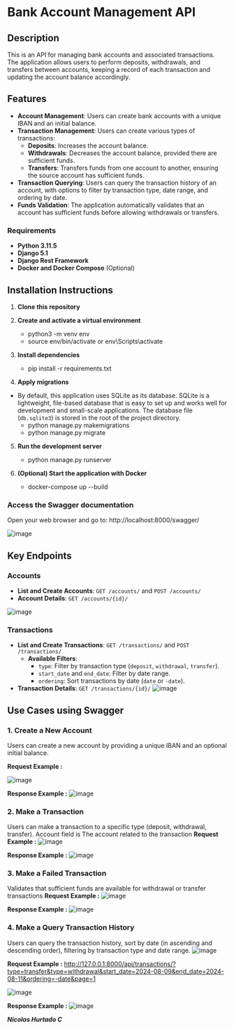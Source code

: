 # Bank Account Management API

## Description

This is an API for managing bank accounts and associated transactions. The application allows users to perform deposits, withdrawals, and transfers between accounts, keeping a record of each transaction and updating the account balance accordingly.

## Features

- **Account Management**: Users can create bank accounts with a unique IBAN and an initial balance.
- **Transaction Management**: Users can create various types of transactions:
  - **Deposits**: Increases the account balance.
  - **Withdrawals**: Decreases the account balance, provided there are sufficient funds.
  - **Transfers**: Transfers funds from one account to another, ensuring the source account has sufficient funds.
- **Transaction Querying**: Users can query the transaction history of an account, with options to filter by transaction type, date range, and ordering by date.
- **Funds Validation**: The application automatically validates that an account has sufficient funds before allowing withdrawals or transfers.

### Requirements

- **Python 3.11.5**
- **Django 5.1**
- **Django Rest Framework**
- **Docker and Docker Compose** (Optional)

## Installation Instructions

1. **Clone this repository**
    
2. **Create and activate a virtual environment**
    - python3 -m venv env
    - source env/bin/activate  or  env\Scripts\activate

3. **Install dependencies**
    - pip install -r requirements.txt

4. **Apply migrations**
    
- By default, this application uses SQLite as its database. SQLite is a lightweight, file-based database that is easy to set up and works well for development and small-scale applications. The database file (`db.sqlite3`) is stored in the root of the project       directory.
    - python manage.py makemigrations
    - python manage.py migrate

5. **Run the development server**
    - python manage.py runserver

6. **(Optional) Start the application with Docker**
    - docker-compose up --build


### Access the Swagger documentation
Open your web browser and go to: http://localhost:8000/swagger/

![image](https://github.com/user-attachments/assets/bce135f6-8dde-4545-a48c-f97695bedd26)


## Key Endpoints

### Accounts

- **List and Create Accounts**: `GET /accounts/` and `POST /accounts/`
- **Account Details**: `GET /accounts/{id}/`

![image](https://github.com/user-attachments/assets/7c51bc53-2133-483d-b387-7be1a8533887)


### Transactions

- **List and Create Transactions**: `GET /transactions/` and `POST /transactions/`
  - **Available Filters**:
    - `type`: Filter by transaction type (`deposit`, `withdrawal`, `transfer`).
    - `start_date` and `end_date`: Filter by date range.
    - `ordering`: Sort transactions by date (`date` or `-date`).
- **Transaction Details**: `GET /transactions/{id}/`
![image](https://github.com/user-attachments/assets/5c3ad5ab-bddc-49c8-bc85-99110170fd61)


## Use Cases using Swagger

### 1. **Create a New Account**

Users can create a new account by providing a unique IBAN and an optional initial balance.

**Request Example :**

![image](https://github.com/user-attachments/assets/068f1c98-c63f-4439-a337-a8524660f3f0)


**Response  Example :**
![image](https://github.com/user-attachments/assets/cf130b6c-7381-401f-8d2c-60e7f2f28c44)


### 2. **Make a Transaction**
Users can make a transaction to a specific type (deposit, withdrawal, transfer).
Account field is The account related to the transaction
**Request Example :**
![image](https://github.com/user-attachments/assets/ebcc2516-c18e-416e-aa60-3cca8735cdb0)


**Response  Example :**
![image](https://github.com/user-attachments/assets/9830b1fc-ef42-4c4e-bcff-816a4b7fec98)


### 3. **Make a Failed Transaction**
Validates that sufficient funds are available for withdrawal or transfer transactions
**Request Example :**
![image](https://github.com/user-attachments/assets/03778145-68d8-4a9d-b8f6-c6162a03a197)


**Response  Example :**
![image](https://github.com/user-attachments/assets/f6026b2a-202c-4eb9-afdd-ff98b6e75d49)


### 4. **Make a Query Transaction History**
Users can query the transaction history, sort by date (in ascending and descending order), filtering by transaction type and date range.
![image](https://github.com/user-attachments/assets/14e9a4b4-a7a7-4747-85ed-bb9388e2753c)


**Request Example :**
http://127.0.0.1:8000/api/transactions/?type=transfer&type=withdrawal&start_date=2024-08-09&end_date=2024-08-11&ordering=-date&page=1

![image](https://github.com/user-attachments/assets/b3ea1911-935d-4031-862a-27ba39771ecb)


**Response  Example :**
![image](https://github.com/user-attachments/assets/e44a1f5d-820b-42ea-8a43-b99b2082468a)


***Nicolas Hurtado C***

